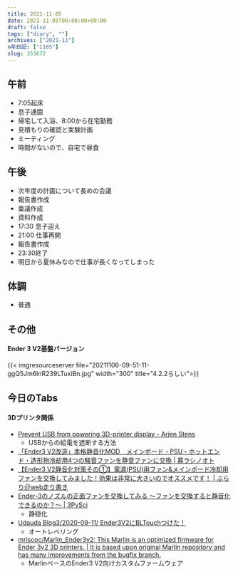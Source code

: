 ```yaml
---
title: 2021-11-05
date: 2021-11-05T00:00:00+09:00
draft: false
tags: ["diary", ""]
archives: ["2021-11"]
n年日記: ["1105"]
slug: 353672
---
```

## 午前
- 7:05起床
- 息子通園
- 帰宅して入浴、8:00から在宅勤務
- 見積もりの確認と実験計画
- ミーティング
- 時間がないので、自宅で昼食
## 午後
- 次年度の計画について長めの会議
- 報告書作成
- 稟議作成
- 資料作成
- 17:30 息子迎え
- 21:00 仕事再開
- 報告書作成
- 23:30終了
- 明日から夏休みなので仕事が長くなってしまった
## 体調
- 普通
## その他
#### Ender 3 V2基盤バージョン
{{< imgresourceserver file="20211106-09-51-11-ggQ5Jm6lnR239LTuxiBn.jpg" width="300" title="4.2.2らしい">}}
## 今日のTabs
#### 3Dプリンタ関係
- [Prevent USB from powering 3D-printer display - Arjen Stens](https://arjenstens.com/prevent-usb-powering-3d-printer-display/)
  - USBからの給電を遮断する方法
- [「Ender3 V2改造」本格静音化MOD　メインボード・PSU・ホットエンド・造形物冷却用4つの騒音ファンを静音ファンに交換 | 暮ラシノオト](https://kurashi-note.com/post-8312/)
- [【Ender3 V2静音化対策その①】電源(PSU)用ファン&メインボード冷却用ファンを交換してみました！効果は非常に大きいのでオススメです！ | ぶらり＠web走り書き](https://burariweb.info/gadget/3d-printer/ender3v2-quiet-measures.html)
- [Ender-3のノズルの正面ファンを交換してみる 〜ファンを交換すると静音化できるのか？〜 | 3PySci](https://3pysci.com/ender3-24/)
  - 静穏化
- [Udauda Blog3/2020-09-11/ Ender3V2にBLTouchつけた！](https://www.narimatsu.net/blog3/article/200911a)
  - オートレベリング
- [mriscoc/Marlin_Ender3v2: This Marlin is an optimized firmware for Ender 3v2 3D printers. | It is based upon original Marlin repository and has many improvements from the bugfix branch.](https://github.com/mriscoc/Marlin_Ender3v2)
  - MarlinベースのEnder3 V2向けカスタムファームウェア
  